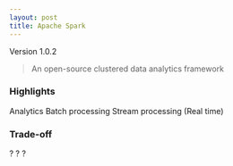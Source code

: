 ```yaml
---
layout: post
title: Apache Spark
---
```


Version <span class="label label-default">1.0.2</span>

> An open-source clustered data analytics framework

### Highlights

<span class="label label-primary">Analytics</span>
<span class="label label-primary">Batch processing</span>
<span class="label label-primary">Stream processing (Real time)</span>

### Trade-off
<span class="label label-success">?</span>
<span class="label label-warning">?</span>
<span class="label label-danger">?</span>

